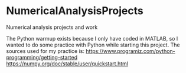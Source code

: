 # NumericalAnalysisProjects
Numerical analysis projects and work

The Python warmup exists because I only have coded in MATLAB, so I wanted to do some practice with Python while starting this project. The sources used for my practice is:
https://www.programiz.com/python-programming/getting-started
https://numpy.org/doc/stable/user/quickstart.html
